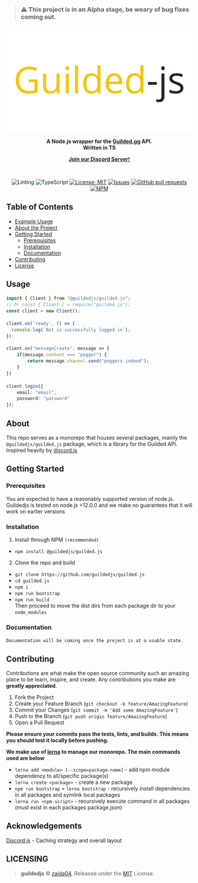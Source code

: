 > ### ⚠️ This project is in an Alpha stage, be weary of bug fixes coming out.

<div align="center">
    <img src="static/readme-header.png" width="546" alt="guildedjs"/>
    <p><b>A Node.js wrapper for the <a href="https://www.guilded.gg/">Guilded.gg</a> API. <br>Written in TS</b></p>  
    <p><a href="https://discord.gg/jf66UUN"><b>Join our Discord Server!</b></a></p>
    <br />
    <p>
        <img src="https://github.com/guildedjs/guilded.js/workflows/Linting/badge.svg" alt="Linting">
        <img src="https://github.com/guildedjs/guilded.js/workflows/TypeScript/badge.svg" alt="TypeScript">
        <a href="https://opensource.org/licenses/MIT"><img src="https://img.shields.io/badge/License-MIT-yellow.svg" alt="License: MIT"></a>
        <a href="https://github.com/guildedjs/guilded.js/issues"><img src="https://img.shields.io/github/issues-raw/guildedjs/guilded.js.svg?maxAge=25000" alt="Issues"></a>
        <a href="https://github.com/guildedjs/guilded.js/pulls"><img src="https://img.shields.io/github/issues-pr/guildedjs/guilded.js.svg?style=flat" alt="GitHub pull requests"></a><br>
        <a href="https://npmjs.org/package/@guildedjs/guilded.js"><img src="https://nodei.co/npm/@guildedjs/guilded.js.png" alt="NPM"></a>
    </p>
</div>

## Table of Contents
* [Example Usage](#usage)
* [About the Project](#about)
* [Getting Started](#getting-started)
  * [Prerequisites](#prerequisites)
  * [Installation](#installation)
  * [Documentation](#documentation)
* [Contributing](#contributing)
* [License](#LICENSING)


## Usage

```ts
import { Client } from "@guildedjs/guilded.js";
// Or const { Client } = require("guilded.js");
const client = new Client();

client.on('ready', () => {
  console.log(`Bot is successfully logged in`);
});

client.on("messageCreate", message => {
    if(message.content === "pogger") {
        return message.channel.send("poggers indeed");
    }
})

client.login({
    email: "email",
    password: "password"
});
```
<!--ABOUT THE PROJECT-->

## About

This repo serves as a monorepo that houses several packages, mainly the `@guildedjs/guilded.js` package, which is a library for the Guilded API. Inspired heavily by [discord.js](https://github.com/discordjs/discord.js)

<!--EMD OF ABOUT THE PROJECT>

<!--GETTING STARTED-->

## Getting Started

### Prerequisites
You are expected to have a reasonably supported version of node.js. Guildedjs is tested on node.js >12.0.0 and we make no guarantees that it will work on earlier versions

### Installation
1. Install through NPM `(recommended)`
- `npm install @guildedjs/guilded.js`  

2. Clone the repo and build
- `git clone https://github.com/guildedjs/guilded.js`
- `cd guilded.js`
- `npm i`  
- `npm run bootstrap`  
- `npm run build`  
Then proceed to move the dist dirs from each package dir to your `node_modules`


### Documentation
`Documentation will be coming once the project is at a usable state.`

<!--END GETTING STARTED-->

## Contributing

Contributions are what make the open source community such an amazing place to be learn, inspire, and create. Any contributions you make are **greatly appreciated**.

1. Fork the Project
2. Create your Feature Branch (`git checkout -b feature/AmazingFeature`)
3. Commit your Changes (`git commit -m 'Add some AmazingFeature'`)
4. Push to the Branch (`git push origin feature/AmazingFeature`)
5. Open a Pull Request

**Please ensure your commits pass the tests, lints, and builds. This means you should test it locally before pushing.**

**We make use of [lerna](https://lerna.js.org/) to manage our monorepo. The main commands used are below**
* `lerna add <module> [--scope=package-name]` - add npm module dependency to all/specific package(s)
* `lerna create <package>` - create a new package
* `npm run bootstrap` = `lerna bootstrap` - recursively install dependencies in all packages and symlink local packages
* `lerna run <npm-script>` - recursively execute command in all packages (must exist in each packages package.json)

## Acknowledgements
[Discord.js](https://github.com/discordjs/discord.js) - Caching strategy and overall layout

## LICENSING  

> **guildedjs** © [zaida04](https://github.com/zaida04), Released under the [MIT](https://github.com/guildedjs/guildedjs/blob/master/LICENSE) License.  
